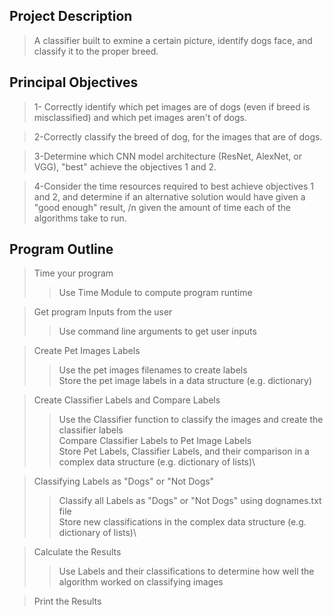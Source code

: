 ## Project Description
> A classifier built to exmine a certain picture, identify dogs face, and classify it to the proper breed.

## Principal Objectives
> 1- Correctly identify which pet images are of dogs (even if breed is misclassified) and which pet images aren't of dogs.
 
> 2-Correctly classify the breed of dog, for the images that are of dogs.
 
> 3-Determine which CNN model architecture (ResNet, AlexNet, or VGG), "best" achieve the objectives 1 and 2.
 
> 4-Consider the time resources required to best achieve objectives 1 and 2, and determine if an alternative solution would have given a "good enough" result, /n given the amount of time each of the algorithms take to run.

## Program Outline
> Time your program
>> Use Time Module to compute program runtime

> Get program Inputs from the user
>> Use command line arguments to get user inputs

> Create Pet Images Labels
>> Use the pet images filenames to create labels \
>> Store the pet image labels in a data structure (e.g. dictionary)

> Create Classifier Labels and Compare Labels
>> Use the Classifier function to classify the images and create the classifier labels\
>> Compare Classifier Labels to Pet Image Labels\
>> Store Pet Labels, Classifier Labels, and their comparison in a complex data structure (e.g. dictionary of lists)\

> Classifying Labels as "Dogs" or "Not Dogs"
>> Classify all Labels as "Dogs" or "Not Dogs" using dognames.txt file\
>> Store new classifications in the complex data structure (e.g. dictionary of lists)\

> Calculate the Results
>> Use Labels and their classifications to determine how well the algorithm worked on classifying images

>Print the Results
